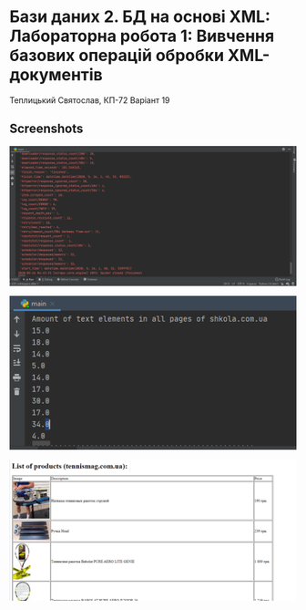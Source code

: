 #  Бази даних 2. БД на основі XML: Лабораторна робота 1: Вивчення базових операцій обробки XML-документів

Теплицький Святослав, КП-72
Варіант 19

## Screenshots

![lab](screenshots/Scraping.png)

![lab](screenshots/Task2.png)

![lab](screenshots/XHTML-table.png)
